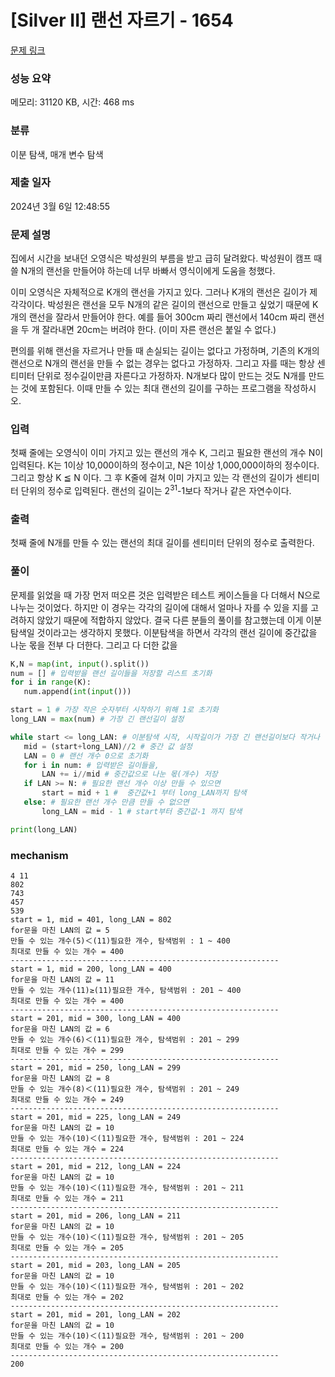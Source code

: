 # [Silver II] 랜선 자르기 - 1654 

[문제 링크](https://www.acmicpc.net/problem/1654) 

### 성능 요약

메모리: 31120 KB, 시간: 468 ms

### 분류

이분 탐색, 매개 변수 탐색

### 제출 일자

2024년 3월 6일 12:48:55

### 문제 설명

<p>집에서 시간을 보내던 오영식은 박성원의 부름을 받고 급히 달려왔다. 박성원이 캠프 때 쓸 N개의 랜선을 만들어야 하는데 너무 바빠서 영식이에게 도움을 청했다.</p>

<p>이미 오영식은 자체적으로 K개의 랜선을 가지고 있다. 그러나 K개의 랜선은 길이가 제각각이다. 박성원은 랜선을 모두 N개의 같은 길이의 랜선으로 만들고 싶었기 때문에 K개의 랜선을 잘라서 만들어야 한다. 예를 들어 300cm 짜리 랜선에서 140cm 짜리 랜선을 두 개 잘라내면 20cm는 버려야 한다. (이미 자른 랜선은 붙일 수 없다.)</p>

<p>편의를 위해 랜선을 자르거나 만들 때 손실되는 길이는 없다고 가정하며, 기존의 K개의 랜선으로 N개의 랜선을 만들 수 없는 경우는 없다고 가정하자. 그리고 자를 때는 항상 센티미터 단위로 정수길이만큼 자른다고 가정하자. N개보다 많이 만드는 것도 N개를 만드는 것에 포함된다. 이때 만들 수 있는 최대 랜선의 길이를 구하는 프로그램을 작성하시오.</p>

### 입력 

 <p>첫째 줄에는 오영식이 이미 가지고 있는 랜선의 개수 K, 그리고 필요한 랜선의 개수 N이 입력된다. K는 1이상 10,000이하의 정수이고, N은 1이상 1,000,000이하의 정수이다. 그리고 항상 K ≦ N 이다. 그 후 K줄에 걸쳐 이미 가지고 있는 각 랜선의 길이가 센티미터 단위의 정수로 입력된다. 랜선의 길이는 2<sup>31</sup>-1보다 작거나 같은 자연수이다.</p>

### 출력 

 <p>첫째 줄에 N개를 만들 수 있는 랜선의 최대 길이를 센티미터 단위의 정수로 출력한다.</p>

### 풀이
 <p>문제를 읽었을 때 가장 먼저 떠오른 것은 입력받은 테스트 케이스들을 다 더해서 N으로 나누는 것이었다. 하지만 이 경우는 각각의 길이에 대해서 얼마나 자를 수 있을 지를 고려하지 않았기 때문에 적합하지 않았다. 결국 다른 분들의 풀이를 참고했는데 이게 이분탐색일 것이라고는 생각하지 못했다. 이분탐색을 하면서 각각의 랜선 길이에 중간값을 나눈 몫을 전부 다 더한다. 그리고 다 더한 값을 </p>

 ~~~python
K,N = map(int, input().split())
num = [] # 입력받을 랜선 길이들을 저장할 리스트 초기화
for i in range(K):
    num.append(int(input()))

start = 1 # 가장 작은 숫자부터 시작하기 위해 1로 초기화
long_LAN = max(num) # 가장 긴 랜선길이 설정

while start <= long_LAN: # 이분탐색 시작, 시작길이가 가장 긴 랜선길이보다 작거나 같을 때까지 반복
    mid = (start+long_LAN)//2 # 중간 값 설정
    LAN = 0 # 랜선 개수 0으로 초기화
    for i in num: # 입력받은 길이들을,
        LAN += i//mid # 중간값으로 나눈 몫(개수) 저장
    if LAN >= N: # 필요한 랜선 개수 이상 만들 수 있으면
        start = mid + 1 #  중간값+1 부터 long_LAN까지 탐색
    else: # 필요한 랜선 개수 만큼 만들 수 없으면
        long_LAN = mid - 1 # start부터 중간값-1 까지 탐색

print(long_LAN)
 ~~~

### mechanism
~~~
4 11
802
743
457
539
start = 1, mid = 401, long_LAN = 802
for문을 마친 LAN의 값 = 5
만들 수 있는 개수(5)＜(11)필요한 개수, 탐색범위 : 1 ~ 400
최대로 만들 수 있는 개수 = 400
------------------------------------------------------------
start = 1, mid = 200, long_LAN = 400
for문을 마친 LAN의 값 = 11
만들 수 있는 개수(11)≥(11)필요한 개수, 탐색범위 : 201 ~ 400
최대로 만들 수 있는 개수 = 400
------------------------------------------------------------
start = 201, mid = 300, long_LAN = 400
for문을 마친 LAN의 값 = 6
만들 수 있는 개수(6)＜(11)필요한 개수, 탐색범위 : 201 ~ 299
최대로 만들 수 있는 개수 = 299
------------------------------------------------------------
start = 201, mid = 250, long_LAN = 299
for문을 마친 LAN의 값 = 8
만들 수 있는 개수(8)＜(11)필요한 개수, 탐색범위 : 201 ~ 249
최대로 만들 수 있는 개수 = 249
------------------------------------------------------------
start = 201, mid = 225, long_LAN = 249
for문을 마친 LAN의 값 = 10
만들 수 있는 개수(10)＜(11)필요한 개수, 탐색범위 : 201 ~ 224
최대로 만들 수 있는 개수 = 224
------------------------------------------------------------
start = 201, mid = 212, long_LAN = 224
for문을 마친 LAN의 값 = 10
만들 수 있는 개수(10)＜(11)필요한 개수, 탐색범위 : 201 ~ 211
최대로 만들 수 있는 개수 = 211
------------------------------------------------------------
start = 201, mid = 206, long_LAN = 211
for문을 마친 LAN의 값 = 10
만들 수 있는 개수(10)＜(11)필요한 개수, 탐색범위 : 201 ~ 205
최대로 만들 수 있는 개수 = 205
------------------------------------------------------------
start = 201, mid = 203, long_LAN = 205
for문을 마친 LAN의 값 = 10
만들 수 있는 개수(10)＜(11)필요한 개수, 탐색범위 : 201 ~ 202
최대로 만들 수 있는 개수 = 202
------------------------------------------------------------
start = 201, mid = 201, long_LAN = 202
for문을 마친 LAN의 값 = 10
만들 수 있는 개수(10)＜(11)필요한 개수, 탐색범위 : 201 ~ 200
최대로 만들 수 있는 개수 = 200
------------------------------------------------------------
200
~~~
